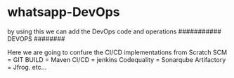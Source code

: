 # whatsapp-DevOps
by using this we can add the DevOps code and operations 
########### DEVOPS ########

Here we are going to confure the CI/CD implementations from Scratch
SCM = GIT
BUILD = Maven
CI/CD = jenkins
Codequality = Sonarqube
Artifactory = Jfrog. etc...
